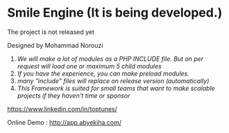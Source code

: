 Smile Engine (It is being developed.)
=======

The project is not released yet

Designed by Mohammad Norouzi

1. _We will make a lot of modules as a PHP INCLUDE file. But on per request will load one or maximum 5 child modules_
2. _If you have the experience, you can make preload modules._
3. _many "include" files will replace on release version (automatically)_
4. _This Framework is suited for small teams that want to make scalable projects if they haven't time or sponsor_

https://www.linkedin.com/in/toptunes/

Online Demo : http://app.abyekiha.com/


